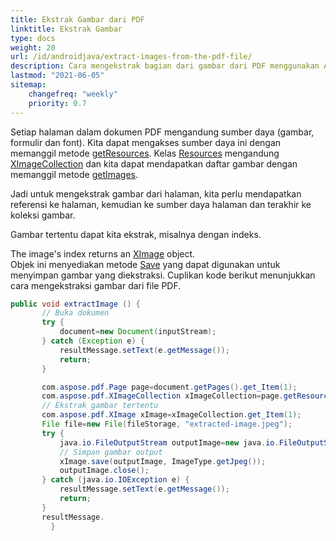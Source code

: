 ```yaml
---
title: Ekstrak Gambar dari PDF 
linktitle: Ekstrak Gambar
type: docs
weight: 20
url: /id/androidjava/extract-images-from-the-pdf-file/
description: Cara mengekstrak bagian dari gambar dari PDF menggunakan Aspose.PDF untuk Android via Java
lastmod: "2021-06-05"
sitemap:
    changefreq: "weekly"
    priority: 0.7
---
```


Setiap halaman dalam dokumen PDF mengandung sumber daya (gambar, formulir dan font). Kita dapat mengakses sumber daya ini dengan memanggil metode [getResources](https://reference.aspose.com/pdf/java/com.aspose.pdf/Page#getResources--). Kelas [Resources](https://reference.aspose.com/pdf/java/com.aspose.pdf/Resources) mengandung [XImageCollection](https://reference.aspose.com/pdf/java/com.aspose.pdf/XImageCollection) dan kita dapat mendapatkan daftar gambar dengan memanggil metode [getImages](https://reference.aspose.com/pdf/java/com.aspose.pdf/Resources#getImages--).

Jadi untuk mengekstrak gambar dari halaman, kita perlu mendapatkan referensi ke halaman, kemudian ke sumber daya halaman dan terakhir ke koleksi gambar.

Gambar tertentu dapat kita ekstrak, misalnya dengan indeks.

The image's index returns an [XImage](https://reference.aspose.com/pdf/java/com.aspose.pdf/XImage) object.  
Objek ini menyediakan metode [Save](https://reference.aspose.com/pdf/java/com.aspose.pdf/XImage#save-java.io.OutputStream-) yang dapat digunakan untuk menyimpan gambar yang diekstraksi. Cuplikan kode berikut menunjukkan cara mengekstraksi gambar dari file PDF.

```java
public void extractImage () {
       // Buka dokumen
       try {
           document=new Document(inputStream);
       } catch (Exception e) {
           resultMessage.setText(e.getMessage());
           return;
       }

       com.aspose.pdf.Page page=document.getPages().get_Item(1);
       com.aspose.pdf.XImageCollection xImageCollection=page.getResources().getImages();
       // Ekstrak gambar tertentu
       com.aspose.pdf.XImage xImage=xImageCollection.get_Item(1);
       File file=new File(fileStorage, "extracted-image.jpeg");
       try {
           java.io.FileOutputStream outputImage=new java.io.FileOutputStream(file.toString());
           // Simpan gambar output
           xImage.save(outputImage, ImageType.getJpeg());
           outputImage.close();
       } catch (java.io.IOException e) {
           resultMessage.setText(e.getMessage());
           return;
       }
       resultMessage.
         }
```